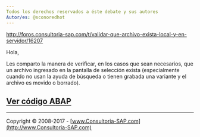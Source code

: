 ```yaml
---
Todos los derechos reservados a éste debate y sus autores
Autor/es: @sconoredhot
---
```


http://foros.consultoria-sap.com/t/validar-que-archivo-exista-local-y-en-servidor/16207

Hola,

Les comparto la manera de verificar, en los casos que sean necesarios, que un archivo ingresado en la pantalla de selección exista (especialmente cuando no usan la ayuda de búsqueda o tienen grabada una variante y el archivo es movido o borrado).

## [Ver código ABAP](https://github.com/SidVal/ABAP/blob/master/codigos/validar-archivo-local-servidor/validar.abap)

***

Copyright © 2008-2017 - [www.Consultoria-SAP.com](http://www.Consultoria-SAP.com)
